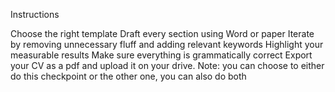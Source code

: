 Instructions

Choose the right template
Draft every section using Word or paper
Iterate by removing unnecessary fluff and adding relevant keywords
Highlight your measurable results
Make sure everything is grammatically correct
Export your CV as a pdf and upload it on your drive.
Note: you can choose to either do this checkpoint or the other one, you can also do both
